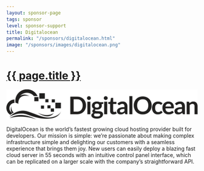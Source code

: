 ```yaml
---
layout: sponsor-page
tags: sponsor
level: sponsor-support
title: Digitalocean
permalink: "/sponsors/digitalocean.html"
image: "/sponsors/images/digitalocean.png"
---
```


<h1 class="sponsor">
  <a href="{{page.permalink}}">{{ page.title }}</a>
</h1>

<img src="/sponsors/images/digitalocean.png" class="sponsor" />

DigitalOcean is the world’s fastest growing cloud hosting provider built for developers. Our mission is simple: we’re passionate about making complex infrastructure simple and delighting our customers with a seamless experience that brings them joy. New users can easily deploy a blazing fast cloud server in 55 seconds with an intuitive control panel interface, which can be replicated on a larger scale with the company’s straightforward API.
